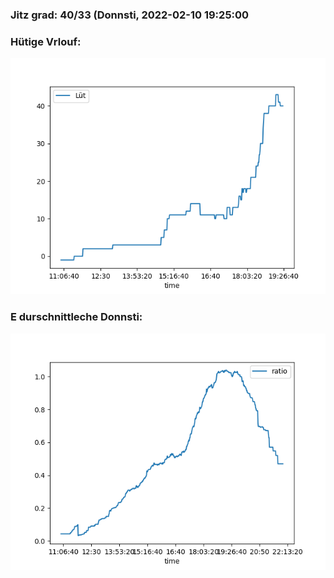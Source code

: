 ### Jitz grad: 40/33 (Donnsti, 2022-02-10 19:25:00

### Hütige Vrlouf:
![Graph](Today.png)

### E durschnittleche Donnsti:
![Graph](Donnsti.png)